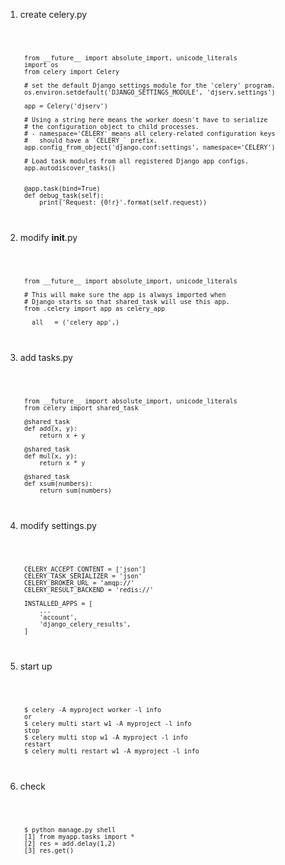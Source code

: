 1. create celery.py
    <p><code>

        from __future__ import absolute_import, unicode_literals
        import os
        from celery import Celery

        # set the default Django settings module for the 'celery' program.
        os.environ.setdefault('DJANGO_SETTINGS_MODULE', 'djserv.settings')

        app = Celery('djserv')

        # Using a string here means the worker doesn't have to serialize
        # the configuration object to child processes.
        # - namespace='CELERY' means all celery-related configuration keys
        #   should have a `CELERY_` prefix.
        app.config_from_object('django.conf:settings', namespace='CELERY')

        # Load task modules from all registered Django app configs.
        app.autodiscover_tasks()


        @app.task(bind=True)
        def debug_task(self):
            print('Request: {0!r}'.format(self.request))

    </code></p>

2. modify __init__.py
    <p><code>

        from __future__ import absolute_import, unicode_literals

        # This will make sure the app is always imported when
        # Django starts so that shared_task will use this app.
        from .celery import app as celery_app

        __all__ = ('celery_app',)

    </code></p>

3. add tasks.py
    <p><code>

        from __future__ import absolute_import, unicode_literals
        from celery import shared_task

        @shared_task
        def add(x, y):
            return x + y

        @shared_task
        def mul(x, y):
            return x * y

        @shared_task
        def xsum(numbers):
            return sum(numbers)

    </code></p>

4. modify settings.py
    <p><code>

        CELERY_ACCEPT_CONTENT = ['json']
        CELERY_TASK_SERIALIZER = 'json'
        CELERY_BROKER_URL = 'amqp://'
        CELERY_RESULT_BACKEND = 'redis://'

        INSTALLED_APPS = [
            ...
            'account',
            'django_celery_results',
        ]

    </code></p>

5. start up
    <p><code>

        $ celery -A myproject worker -l info
        or
        $ celery multi start w1 -A myproject -l info
        stop
        $ celery multi stop w1 -A myproject -l info
        restart
        $ celery multi restart w1 -A myproject -l info
    </code></p>

6. check
    <p><code>

        $ python manage.py shell
        [1] from myapp.tasks import *
        [2] res = add.delay(1,2)
        [3] res.get()

    </code></p>